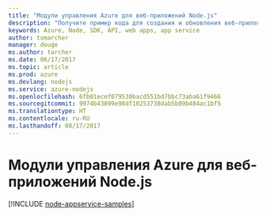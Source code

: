 ```yaml
---
title: "Модули управления Azure для веб-приложений Node.js"
description: "Получите пример кода для создания и обновления веб-приложений Azure, размещенных в службе приложений, используя модули управления для Node.js"
keywords: Azure, Node, SDK, API, web apps, app service
author: tomarcher
manager: douge
ms.author: tarcher
ms.date: 06/17/2017
ms.topic: article
ms.prod: azure
ms.devlang: nodejs
ms.service: azure-nodejs
ms.openlocfilehash: 6fb01ecef079530bacd551bd7bbc73aba61f9466
ms.sourcegitcommit: 9974b43899e98df10253738dab5b09b484ac1bf5
ms.translationtype: HT
ms.contentlocale: ru-RU
ms.lasthandoff: 08/17/2017
---
```

# <a name="azure-management-modules-for-nodejs-samples-for-web-apps"></a>Модули управления Azure для веб-приложений Node.js

[!INCLUDE [node-appservice-samples](../docs-ref-conceptual/includes/appservice-samples.md)]